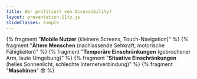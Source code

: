 ```yaml
---
title: Wer profitiert von Accessibility?
layout: presentation.11ty.js
slideClasses: simple
---
```



{% fragment "**Mobile Nutzer** (kleinere Screens, Touch-Navigation)" %}
{% fragment "**Ältere Menschen** (nachlassende Sehkraft, motorische Fähigkeiten)" %}
{% fragment "**Temporäre Einschränkungen** (gebrochener Arm, laute Umgebung)" %}
{% fragment "**Situative Einschränkungen** (helles Sonnenlicht, schlechte Internetverbindung)" %}
{% fragment "**Maschinen**" 😎 %}
